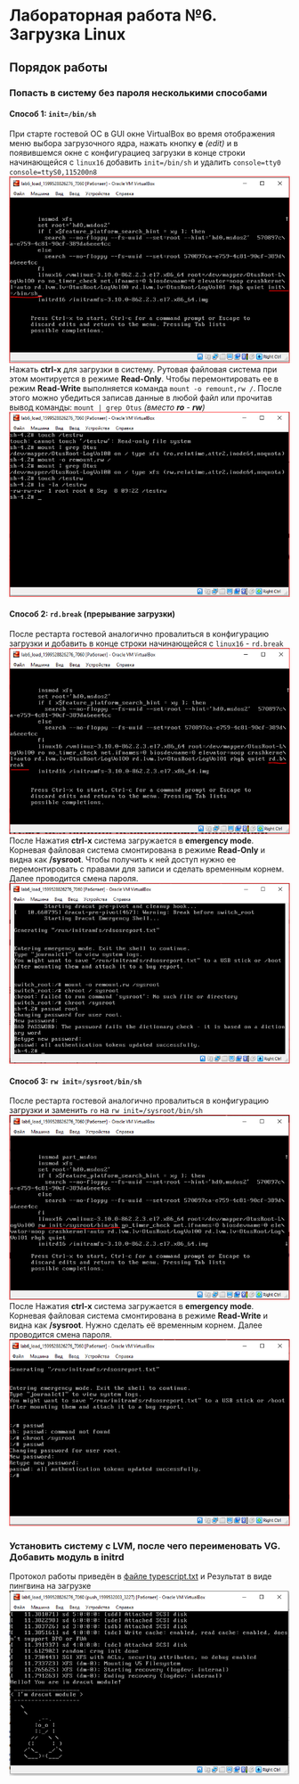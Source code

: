 # Лабораторная работа №6.  Загрузка Linux
[img1]: https://github.com/alexeybobovsky/OTUS_Lab/blob/master/lab6/img/screen_load_1_1.PNG "" 
[img2]: https://github.com/alexeybobovsky/OTUS_Lab/blob/master/lab6/img/screen_load_1_2.PNG "" 
[img3]: https://github.com/alexeybobovsky/OTUS_Lab/blob/master/lab6/img/screen_load_2_1.PNG "" 
[img4]: https://github.com/alexeybobovsky/OTUS_Lab/blob/master/lab6/img/screen_load_2_2.PNG "" 
[img5]: https://github.com/alexeybobovsky/OTUS_Lab/blob/master/lab6/img/screen_load_3_1.PNG "" 
[img6]: https://github.com/alexeybobovsky/OTUS_Lab/blob/master/lab6/img/screen_load_3_2.PNG "" 
[img7]: https://github.com/alexeybobovsky/OTUS_Lab/blob/master/lab6/img/screen_dracut.PNG "" 


## Порядок работы

### Попасть в систему без пароля несколькими способами
#### Способ 1: `init=/bin/sh`
При старте гостевой ОС в GUI окне VirtualBox во время отображения меню выбора загрузочного ядра, нажать кнопку **e** *(edit)* и в появившемся окне с конфигурациеq загрузки в конце строки начинающейся с `linux16` добавить `init=/bin/sh` и удалить `console=tty0 console=ttyS0,115200n8` 
![Правка конфига Способ 1][img1]
Нажать **сtrl-x** для загрузки в систему. Рутовая файловая система при этом монтируется в режиме **Read-Only**. Чтобы  перемонтировать ее в режим **Read-Write** выполняется команда `mount -o remount,rw /`. После этого  можно убедиться записав данные в любой файл или прочитав вывод команды: `mount | grep Otus` *(вместо **ro** - **rw**)*
![Перемонтирование в rw и результат][img2]
#### Способ 2: `rd.break` (прерывание загрузки)
После рестарта гостевой аналогично провалиться в конфигурацию загрузки и  добавить  в конце строки начинающейся с `linux16` - `rd.break`
![Правка конфига Способ 2][img3]
После Нажатия **сtrl-x** система загружается в **emergency mode**. Корневая файловая система смонтирована в режиме **Read-Only** и видна как **/sysroot**. Чтобы получить к ней доступ нужно ее перемонтировать с правами для записи и сделать временным корнем. Далее проводится смена пароля. 
![Перемонтирование в rw и смена пароля][img4]
#### Способ 3: `rw init=/sysroot/bin/sh`
После рестарта гостевой аналогично провалиться в конфигурацию загрузки и  заменить  `ro` на  `rw init=/sysroot/bin/sh`
![Правка конфига Способ 3][img5]
После Нажатия **сtrl-x** система загружается в **emergency mode**. Корневая файловая система смонтирована в режиме **Read-Write** и видна как **/sysroot**. Нужно сделать её  временным корнем. Далее проводится смена пароля. 
![смена пароля][img6]

### Установить систему с LVM, после чего переименовать VG. Добавить модуль в initrd
Протокол работы приведён в  [файле typescript.txt](https://github.com/alexeybobovsky/OTUS_Lab/blob/master/lab6/typescript.txt) 
и Результат в виде пингвина на загрузке 
![пингвин при загрузке][img7]


